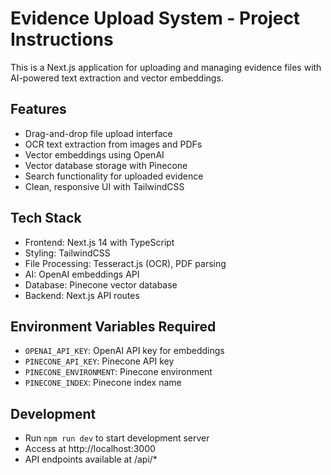 # Evidence Upload System - Project Instructions

This is a Next.js application for uploading and managing evidence files with AI-powered text extraction and vector embeddings.

## Features
- Drag-and-drop file upload interface
- OCR text extraction from images and PDFs  
- Vector embeddings using OpenAI
- Vector database storage with Pinecone
- Search functionality for uploaded evidence
- Clean, responsive UI with TailwindCSS

## Tech Stack
- Frontend: Next.js 14 with TypeScript
- Styling: TailwindCSS
- File Processing: Tesseract.js (OCR), PDF parsing
- AI: OpenAI embeddings API
- Database: Pinecone vector database
- Backend: Next.js API routes

## Environment Variables Required
- `OPENAI_API_KEY`: OpenAI API key for embeddings
- `PINECONE_API_KEY`: Pinecone API key
- `PINECONE_ENVIRONMENT`: Pinecone environment
- `PINECONE_INDEX`: Pinecone index name

## Development
- Run `npm run dev` to start development server
- Access at http://localhost:3000
- API endpoints available at /api/*